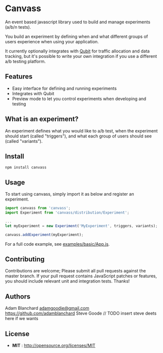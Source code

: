 # Canvass

An event based javascript library used to build and manage experiments (a/b/n tests).

You build an experiment by defining when and what different groups of users experience when using your application.

It currently optionally integrates with [Qubit](http://www.qubit.com/) for traffic allocation and data tracking, but it's possible to write your own integration if you use a different a/b testing platform.

## Features

 - Easy interface for defining and running experiments
 - Integrates with Qubit
 - Preview mode to let you control experiments when developing and testing

## What is an experiment?

An experiment defines what you would like to a/b test, when the experiment should start (called "triggers"), and what each group of users should see (called "variants").

## Install

`npm install canvass`

## Usage

To start using canvass, simply import it as below and register an experiment.

```javascript
import canvass from 'canvass';
import Experiment from 'canvass/distribution/Experiment';

...
let myExperiment = new Experiment('MyExperiment', triggers, variants);

canvass.addExperiment(myExperiment);
```

For a full code example, see [examples/basic/App.js](examples/basic/App.js).

## Contributing

Contributions are welcome; Please submit all pull requests against the master branch. If your pull request contains JavaScript patches or features, you should include relevant unit and integration tests. Thanks!

## Authors

Adam Blanchard <adamgoodie@gmail.com> https://github.com/adamblanchard
Steve Goode // TODO insert steve deets here if we wants

## License

 - **MIT** : http://opensource.org/licenses/MIT
